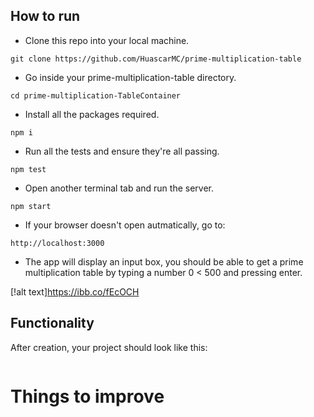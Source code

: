 ## How to run

- Clone this repo into your local machine.
```
git clone https://github.com/HuascarMC/prime-multiplication-table
```
- Go inside your prime-multiplication-table directory.
```
cd prime-multiplication-TableContainer
```
- Install all the packages required.
```
npm i
```
- Run all the tests and ensure they're all passing.
```
npm test
```
- Open another terminal tab and run the server.
```
npm start
```
- If your browser doesn't open autmatically, go to:
```
http://localhost:3000
```
- The app will display an input box, you should be able to get a prime multiplication table by typing a number 0 < 500
and pressing enter.

[!alt text]https://ibb.co/fEcOCH

## Functionality

After creation, your project should look like this:

```

```

# Things to improve
